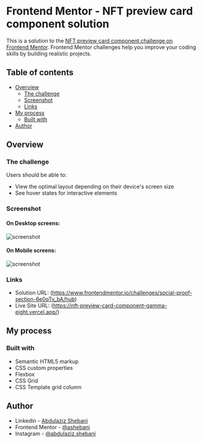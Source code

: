 # Frontend Mentor - NFT preview card component solution

This is a solution to the [NFT preview card component challenge on Frontend Mentor](https://www.frontendmentor.io/challenges/social-proof-section-6e0qTv_bA). Frontend Mentor challenges help you improve your coding skills by building realistic projects.

## Table of contents

- [Overview](#overview)
  - [The challenge](#the-challenge)
  - [Screenshot](#screenshot)
  - [Links](#links)
- [My process](#my-process)
  - [Built with](#built-with)
- [Author](#author)

## Overview

### The challenge

Users should be able to:

- View the optimal layout depending on their device's screen size
- See hover states for interactive elements

### Screenshot

#### On Desktop screens:

![screenshot](./screenshot_desktop.png)

#### On Mobile screens:

![screenshot](./screenshot_mobile.png)

### Links

- Solution URL: (https://www.frontendmentor.io/challenges/social-proof-section-6e0qTv_bA/hub)
- Live Site URL: (https://nft-preview-card-component-gamma-eight.vercel.app/)

## My process

### Built with

- Semantic HTML5 markup
- CSS custom properties
- Flexbox
- CSS Grid
- CSS Template grid column

## Author

- Linkedin - [Abdulaziz Shebani](https://www.linkedin.com/in/abdulazizshebani/)
- Frontend Mentor - [@ashebani](https://www.frontendmentor.io/profile/ashebani)
- Instagram - [@abdulaziz.shebani](https://www.instagram.com/abdulaziz.shebani/)
